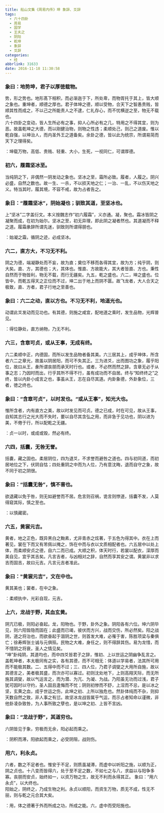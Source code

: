 ```yaml
---
title: 船山文集《周易内传》坤 象辞、爻辞
tags:
  - 六十四卦
  - 周易
  - 国学
  - 王夫之
  - 阴阳
  - 乾坤
  - 象辞
  - 爻辞
categories:
  - 经
abbrlink: 31633
date: 2016-11-18 11:30:58
---
```


### 象曰：地势坤，君子以厚徳载物。  
势，形之势也。地形髙下相积，而必渐迤于下，所处卑，而物胥托于其上，皆大顺之象也。重坤者，顺德之厚也。君子体坤之德，顺以受物，合天下之智愚贵贱，皆顺其性而成之，不以己之所能责人之不逮，仁礼存心，而不忧横逆之至，物无不载也。  
六十四卦之变动，皆人生所必有之事，抑人心所必有之几，特用之不得其宜，则为恶。故虽乾坤之大德，而以刚健治物，则物之性违；柔顺处己，则己之道废。惟以乾自强，以坤治人，而内圣外王之道备矣。余卦之德，皆以此为统宗，所谓易简而天下之理得矣。  

<pre>：坤载万物，高低、贵贱、轻重、大小，生死，一视同仁，可谓厚德。</pre>

### 初六，履霜坚冰至。  
当纯阴之下，非偶然一阴发动之象也。坚冰之至，霜所必致。履者，人履之。阴兴必盛，自然之数也。故一生、一杀，不以损天地之仁；一治、一乱，不以伤天地之义。特当其时，履其境，不容不戒，故为占者告之。  
### 象日：“履霜坚冰”，阴始凝也；驯致其道，至坚冰也。  
上“坚冰”二字盖衍文。本义按魏志作“初六履霜”，义亦通。凝，聚也。霜冰皆阴之凝聚而成，在初为始尔。坚冰之至，初无异理，即此阴之凝者然也。其道凝而不释之道。履霜彖辞所谓先迷，驯致则所谓得朋也。  

<pre>：始凝之霜，循阴之迹，必成坚冰。</pre>

### 六二，直方大，不习无不利。  
阴之为德，端凝静处而不妄，故为直；奠位不移而各得其宜，故为方；纯乎阴，则大矣。直、方，其德也；大，其体也。惟直、方故能大，其大者皆直、方也。秉性自然而于物皆利，物无不载，而行无疆矣。九五，乾之盛也。六二，坤之盛也。位皆中，而乾五得天之正位而不过，坤二出于地上而阴不匮。故飞龙者，大人合天之极致，直、方者，君子行地之至善也。  
### 象曰：六二之动，直以方也。不习无不利，地道光也。  
动谓此爻发动而见功也。有其德，则施之咸宜，配地道之乘时，发生品物，光辉普见。 

<pre>：得位静处，直方纳物，乃无不利。</pre>

### 六三，含章可贞，或从王事，无成有终。  
六二柔顺中正，内德固，而所以发生品物者备其美。六三居其上，成乎坤体，所含者六二之章光，故虽以阴居阳，而可不失其正。三为进爻，出而图功之象，履乎阳位，故曰从王，彖所谓丧朋而承天时行也。或者，不必然而然之辞。含章无必于从事之志；乃因时而出，行乎其所不得不行，虽有成功而不自居。终与“知终终之”之终，皆以内卦小成言之也，事虽从王，志在自尽其道。内卦象德，外卦象位，三者，徳之终也。  
### 象曰：“含章可贞”，以时发也。“或从王事”，知光大也。  
惟所含者，内有直方之美，故以时发见而可贞。德之已成，时在可见，故从王事，自知其志行之光大而不失时，要以自尽其含弘之用，而非急于见功也，阴以进为美，不倦于行，所以配乾之无疆。  

<pre>：贞一以时，或成或毁，然必有终。</pre>

### 六四，括囊，无咎无誉。  
括嚢，藏之固也。柔居阴位，四为退爻，不求誉而避咎之道也。四与初同道，而初居地位之下，伏阴自怙；四处重阴之中而为人位，乃有意沈晦，退而自守之象，故不同于初之阴很。  
### 象曰：“括囊无咎”，慎不害也。  
欲退藏以免于咎，则无如避誉而不居。危言则召祸，诡言则悖道，括囊不发，人莫得窥其际，慎之至也。  

<pre>：以慎藏密。</pre>

### 六五，黄裳元吉。  
黄者，地之正色，既异黑白之黝素，尤非青赤之炫著，于五色为得其中。衣在上而著见，裳在下而又有芾佩以掩之，饰在中而与衣以文质相配者也。六五居中以处上体，而柔顺安贞之德，自六二而已成。大顺之积，体天时行，若裳以配衣，深厚而美自见，宜乎其吉矣。凡言吉者，与凶相对之辞，自然而享其安之谓。黄裳非以求吉而固吉，故曰元吉。凡言元吉者准此。  
### 象曰："黄裳元吉”，文在中也。  
黄其美也；裳者，在中之象。  

<pre>：柔顺执中，光彩自现，元吉。</pre>

### 上六，龙战于野，其血玄黄。  
阴亢已极，则阳必奋起。龙，阳物也。于野，卦外之象。阴阳各有六位。坤六阴毕见，则六阳皆隐而固在；此盛而已竭，彼伏而方兴，战而交伤，所必然矣。阳之战阴，道之将治也，而欲奋起于涸阴之世，则首发大难，必罹于害，陈胜项梁与秦俱亡；徐寿辉张士诚与元俱殒。民物之大难，身任之，则不得辞其伤。易为龙惜，而不惜阴之将衰，圣人之情见矣。  
“坤”卦纯阴，其道均也，而中四爻皆君子之辞，惟初、上以世运之阴幽争乱言之。盖乾坤者，本太极同有之实，各有其德，而不可相无：体道以学易者，法其所可用而不能极其数。二、五得中而不过；三、四人位，乃君子调燮之大用所自施，故以其德言之，美者极其盛，而次亦可以寡过。初则沈处地下，上则高翔天际，而无所施其调燮，故以气运言之，而为潜、为亢、为凝、为战。乃阳虽无功而过浅，君子犹可因时以守约，圣人固且逢悔而不忧；阴则初惨而不舒，上淫而不忌，是以冰之坚，玄黄之血，成乎世运之伤，此坤之初、上所以独危也。然卦体纯而不杂，则抑天数自然之致，非人事之有愆。故坚冰龙战皆属乎气运，而示占者知命以谨微，非他卦凌杂致咎，为人事所致之孽也，是以坤之初、上皆不言凶。  
### 象曰：“龙战于野”，其道穷也。  
六阴皆见于象，穷极而无余，阳必起而乘之。  

<pre>：阴积而滞，阳欲起而乘之，必受阴阻，战则伤。</pre>

### 用六，利永贞。  
六者，数之不足者也。惟安于不足，则质虽凝滞，而虚中以听阳之施，以顺为正，阴之贞也。十八变而皆得六，处于至不足之数，不如七之与八，求益以与阳争多寡。丧朋而安贞，始终如一，以资万物之生，故无不利而永得其正。
象曰：“用六永贞”，以大终也。  
阳始之，阴终之，乃成生物之利。永贞以顺阳，而资生万物，质无不成，性无不丽，则与乾之元合其大矣。  

<pre>：用，体之德著于外而所成之功，所成之能。六，虚中而受阳施也。</pre>